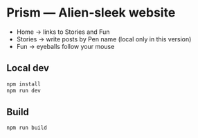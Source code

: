 # Prism — Alien‑sleek website
- Home → links to Stories and Fun
- Stories → write posts by Pen name (local only in this version)
- Fun → eyeballs follow your mouse

## Local dev
```bash
npm install
npm run dev
```

## Build
```bash
npm run build
```

